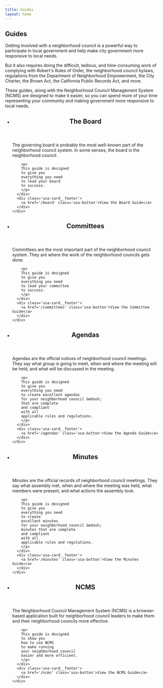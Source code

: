 ```yaml
---
title: Guides
layout: home
---
```


<section class='usa-prose margin-bottom-4'>

  <h1>Guides</h1>

  <p>
  Getting involved
  with a neighborhood council
  is a powerful way
  to participate
  in local government
  and help make city government
  more responsive
  to local needs.
  </p>

  <p>
  But it also
  requires doing
  the difficult, tedious, and time-consuming work
  of complying with
  Robert's Rules of Order,
  the neighborhood council bylaws,
  regulations from the Department of Neighborhood Empowerment,
  the City Charter,
  the Brown Act,
  the California Public Records Act,
  and more.
  </p>

  <p>
  These guides,
  along with the Neighborhood Council Management System (NCMS)
  are designed to
  make it easier,
  so you can spend
  more of your time
  representing your community
  and making government
  more responsive
  to local needs.
  </p>

</section>

<ul class='usa-card-group'>

  <li class='tablet:grid-col-6 usa-card'>
    <div class='usa-card__container'>
      <header class='usa-card__header'>
        <h2 class='usa-card__heading'>The Board</h2>
      </header>
      <div class='usa-card__body'>
        <p>
        The governing board is probably
        the most well-known part
        of the neighborhood council system.
        In some senses,
        the board is
        the neighborhood council.
        </p>

        <p>
        This guide is designed
        to give you
        everything you need
        to lead your board
        to success.
        </p>
      </div>
      <div class='usa-card__footer'>
        <a href='/board' class='usa-button'>View the Board Guide</a>
      </div>
    </div>
  </li>

  <li class='tablet:grid-col-6 usa-card'>
    <div class='usa-card__container'>
      <header class='usa-card__header'>
        <h2 class='usa-card__heading'>Committees</h2>
      </header>
      <div class='usa-card__body'>
        <p>
        Committees are
        the most important part
        of the neighborhood council system.
        They are where
        the work
        of the neighborhood councils
        gets done.
        </p>

        <p>
        This guide is designed
        to give you
        everything you need
        to lead your committee
        to success.
        </p>
      </div>
      <div class='usa-card__footer'>
        <a href='/committees' class='usa-button'>View the Committee Guide</a>
      </div>
    </div>
  </li>

  <li class='tablet:grid-col-6 usa-card'>
    <div class='usa-card__container'>
      <header class='usa-card__header'>
        <h2 class='usa-card__heading'>Agendas</h2>
      </header>
      <div class='usa-card__body'>
        <p>
        Agendas are the official notices
        of neighborhood council meetings.
        They say
        what group is going to meet,
        when and where
        the meeting will be held,
        and what will be discussed
        in the meeting.
        </p>

        <p>
        This guide is designed
        to give you
        everything you need
        to create excellent agendas
        for your neighborhood council &mdash;
        that are complete
        and compliant
        with all
        applicable rules and regulations.
        </p>
      </div>
      <div class='usa-card__footer'>
        <a href='/agendas' class='usa-button'>View the Agenda Guide</a>
      </div>
    </div>
  </li>

  <li class='tablet:grid-col-6 usa-card'>
    <div class='usa-card__container'>
      <header class='usa-card__header'>
        <h2 class='usa-card__heading'>Minutes</h2>
      </header>
      <div class='usa-card__body'>
        <p>
        Minutes are
        the official records
        of neighborhood council
        meetings.
        They say
        what assembly met,
        when and where
        the meeting was held,
        what members
        were present,
        and what actions
        the assembly took.
        </p>

        <p>
        This guide is designed
        to give you
        everything you need
        to create
        excellent minutes
        for your neighborhood council &mdash;
        minutes that are complete
        and compliant
        with all
        applicable rules and regulations.
        </p>
      </div>
      <div class='usa-card__footer'>
        <a href='/minutes' class='usa-button'>View the Minutes Guide</a>
      </div>
    </div>
  </li>

  <li class='tablet:grid-col-6 usa-card'>
    <div class='usa-card__container'>
      <header class='usa-card__header'>
        <h2 class='usa-card__heading'>NCMS</h2>
      </header>
      <div class='usa-card__body'>
        <p>
        The Neighborhood Council Management System (NCMS)
        is a browser-based application
        built for neighborhood council leaders
        to make them
        and their neighborhood councils
        more effective.
        </p>

        <p>
        This guide is designed
        to show you
        how to use NCMS
        to make running
        your neighborhood council
        easier and more efficient.
        </p>
      </div>
      <div class='usa-card__footer'>
        <a href='/ncms' class='usa-button'>View the NCMS Guide</a>
      </div>
    </div>
  </li>

</ul><!-- end card group -->
